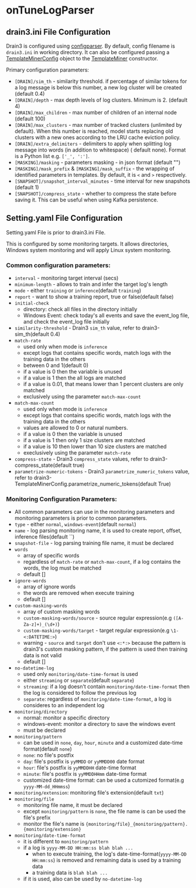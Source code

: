 # onTuneLogParser

## drain3.ini File Configuration

Drain3 is configured using [configparser](https://docs.python.org/3.4/library/configparser.html). By default, config
filename is `drain3.ini` in working directory. It can also be configured passing
a [TemplateMinerConfig](drain3/template_miner_config.py) object to the [TemplateMiner](drain3/template_miner.py)
constructor.

Primary configuration parameters:

- `[DRAIN]/sim_th` - similarity threshold. if percentage of similar tokens for a log message is below this number, a new log cluster will be created (default 0.4)
- `[DRAIN]/depth` - max depth levels of log clusters. Minimum is 2. (default 4)
- `[DRAIN]/max_children` - max number of children of an internal node (default 100)
- `[DRAIN]/max_clusters` - max number of tracked clusters (unlimited by default). When this number is reached, model
  starts replacing old clusters with a new ones according to the LRU cache eviction policy.
- `[DRAIN]/extra_delimiters` - delimiters to apply when splitting log message into words (in addition to whitespace) (
  default none). Format is a Python list e.g. `['_', ':']`.
- `[MASKING]/masking` - parameters masking - in json format (default "")
- `[MASKING]/mask_prefix` & `[MASKING]/mask_suffix` - the wrapping of identified parameters in templates. By default, it
  is `<` and `>` respectively.
- `[SNAPSHOT]/snapshot_interval_minutes` - time interval for new snapshots (default 1)
- `[SNAPSHOT]/compress_state` - whether to compress the state before saving it. This can be useful when using Kafka
  persistence.

## Setting.yaml File Configuration

Setting.yaml File is prior to drain3.ini File.

This is configured by some monitoring targets. It allows directories, Windows system monitoring and will apply Linux system monitoring.

### Common configuration parameters:

- `interval` - monitoring target interval (secs)
- `minimum-length` - allows to train and infer the target log's length
- `mode` - either `training` or `inference`(default `training`)
- `report` - want to show a training report, true or false(default false)
- `initial-check`
  * directory: check all files in the directory initially 
  * Windows Event: check today's all events and save the event_log file, and check the event_log file initially
- `similarity-threshold` - Drain3 `sim_th` value, refer to drain3-sim_th(default 0.4)
- `match-rate` 
  * used only when mode is `inference`
  * except logs that contains specific words, match logs with the training data in the others 
  * between 0 and 1(default 0)
  * if a value is 0 then the variable is unused 
  * if a value is 1 then the all logs are matched
  * if a value is 0.01, that means lower than 1 percent clusters are only matched
  * exclusively using the parameter `match-max-count`
- `match-max-count`
  * used only when mode is `inference`
  * except logs that contains specific words, match logs with the training data in the others
  * values are allowed to 0 or natural numbers.
  * if a value is 0 then the variable is unused
  * if a value is 1 then only 1 size clusters are matched
  * if a value is 10 then lower than 10 size clusters are matched
  * execlusively using the parameter `match-rate`
- `compress-state` - Drain3 `compress_state` values, refer to drain3-compress_state(default true)
- `parametrize-numeric-tokens` - Drain3 `parametrize_numeric_tokens` value, refer to drain3-TemplateMinerConfig.parametrize_numeric_tokens(default True)

### Monitoring Configuration Parameters:
- All common parameters can use in the monitoring parameters and monitoring parameters is prior to common parameters.
- `type` - either `normal`, `windows-event`(default `normal`)
- `name` - log parsing monitoring name, it is used to create report, offset, inference files(default ``)
- `snapshot-file` - log parsing training file name, it must be declared
- `words` 
  * array of specific words
  * regardless of `match-rate` or `match-max-count`, if a log contains the words, the log must be matched
  * default []
- `ignore-words`
  * array of ignore words
  * the words are removed when execute training
  * default []
- `custom-masking-words`
  * array of custom masking words
  * `custom-masking-words/source` - source regular expression(e.g `([A-Za-z]+)_(\d+)`)
  * `custom-masking-words/target` - target regular expression(e.g `\1-<:DATETIME:>`)
  * warning - `source` and `target` don't use `<:*:>` because the pattern is drain3's custom masking pattern, if the pattern is used then training data is not valid
  * default []
- `no-datetime-log`
  * used only `monitoring/date-time-format` is used
  * either `streaming` or `separate`(default `separate`)
  * `streaming`: if a log doesn't contain `monitoring/date-time-format` then the log is considered to follow the previous log
  * `separate`: regardless of `monitoring/date-time-format`, a log is consideres to an independent log
- `monitoring/directory`
  * normal: monitor a specific directory
  * windows-event: monitor a directory to save the windows event
  * must be declared
- `monitoring/pattern`
  * can be used in `none`, `day`, `hour`, `minute` and a customized date-time format(default `none`)
  * `none`: no file's postfix
  * `day`: file's postfix is `yyMMDD` or `yyMMDD00` date format
  * `hour`: file's postfix is `yyMMDDHH` date-time format
  * `minute`: file's postfix is `yyMMDDHHmm` date-time format
  * customized date-time format: can be used a cutomized format(e.g `yyyy-MM-dd_HHmmss`)
- `monitoring/extension`: monitoring file's extension(default `txt`)
- `monitoring/file`
  * monitoring file name, it must be declared
  * except `monitoring/pattern` is `none`, the file name is can be used the file's prefix
  * monitor the file's name is `{monitoring/file}_{monitoring/pattern}.{monitoring/extension}`
- `monitoring/date-time-format`
  * it is different to `monitoring/pattern`
  * if a log is `yyyy-MM-DD HH:mm:ss blah blah ...`
    * when to execute training, the log's date-time-format(`yyyy-MM-DD HH:mm:ss`) is removed and remaining data is used by a training data
    * a training data is `blah blah ...`
  * if it is used, also can be used by `no-datetime-log`

  